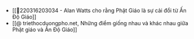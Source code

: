 - [[💬220316203034 - Alan Watts cho rằng Phật Giáo là sự cải đổi từ Ấn Độ Giáo]]
- [[@ triethocduongpho.net, Những điểm giống nhau và khác nhau giữa Phật giáo và Ấn Độ Giáo]]
